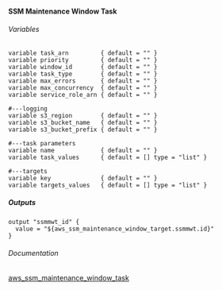 ####  SSM Maintenance Window Task


###### Variables
```
variable task_arn         { default = "" }
variable priority         { default = "" }
variable window_id        { default = "" }
variable task_type        { default = "" }
variable max_errors       { default = "" }
variable max_concurrency  { default = "" }
variable service_role_arn { default = "" }

#---logging
variable s3_region        { default = "" }
variable s3_bucket_name   { default = "" }
variable s3_bucket_prefix { default = "" }

#---task parameters
variable name             { default = "" }
variable task_values      { default = [] type = "list" }

#---targets
variable key              { default = "" }
variable targets_values   { default = [] type = "list" }
```

##### Outputs
```
output "ssmmwt_id" {
  value = "${aws_ssm_maintenance_window_target.ssmmwt.id}"
}
```

###### Documentation
[aws_ssm_maintenance_window_task](https://www.terraform.io/docs/providers/aws/r/ssm_maintenance_window_task.html#targets)
